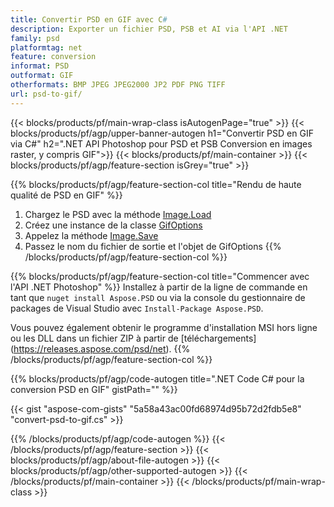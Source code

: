 ```yaml
---
title: Convertir PSD en GIF avec C#
description: Exporter un fichier PSD, PSB et AI via l'API .NET
family: psd
platformtag: net
feature: conversion
informat: PSD
outformat: GIF
otherformats: BMP JPEG JPEG2000 JP2 PDF PNG TIFF
url: psd-to-gif/
---
```


{{< blocks/products/pf/main-wrap-class isAutogenPage="true" >}}
{{< blocks/products/pf/agp/upper-banner-autogen h1="Convertir PSD en GIF via C#" h2=".NET API Photoshop pour PSD et PSB Conversion en images raster, y compris GIF">}}
{{< blocks/products/pf/main-container >}}
{{< blocks/products/pf/agp/feature-section isGrey="true" >}}

{{% blocks/products/pf/agp/feature-section-col title="Rendu de haute qualité de PSD en GIF" %}}
1. Chargez le PSD avec la méthode [Image.Load](https://apireference.aspose.com/psd/net/aspose.psd/image/methods/load/index)
1. Créez une instance de la classe [GifOptions](https://apireference.aspose.com/psd/net/aspose.psd.imageoptions/gifoptions)
1. Appelez la méthode [Image.Save](https://apireference.aspose.com/psd/net/aspose.psd/image/methods/save/index)
1. Passez le nom du fichier de sortie et l'objet de GifOptions
{{% /blocks/products/pf/agp/feature-section-col %}}

{{% blocks/products/pf/agp/feature-section-col title="Commencer avec l'API .NET Photoshop" %}}
Installez à partir de la ligne de commande en tant que ```nuget install Aspose.PSD``` ou via la console du gestionnaire de packages de Visual Studio avec ```Install-Package Aspose.PSD```.

Vous pouvez également obtenir le programme d'installation MSI hors ligne ou les DLL dans un fichier ZIP à partir de [téléchargements] (https://releases.aspose.com/psd/net).
{{% /blocks/products/pf/agp/feature-section-col %}}

{{% blocks/products/pf/agp/code-autogen title=".NET Code C# pour la conversion PSD en GIF" gistPath="" %}}

{{< gist "aspose-com-gists" "5a58a43ac00fd68974d95b72d2fdb5e8" "convert-psd-to-gif.cs" >}}

{{% /blocks/products/pf/agp/code-autogen %}}
{{< /blocks/products/pf/agp/feature-section >}}
{{< blocks/products/pf/agp/about-file-autogen >}}
{{< blocks/products/pf/agp/other-supported-autogen >}}
{{< /blocks/products/pf/main-container >}}
{{< /blocks/products/pf/main-wrap-class >}}
